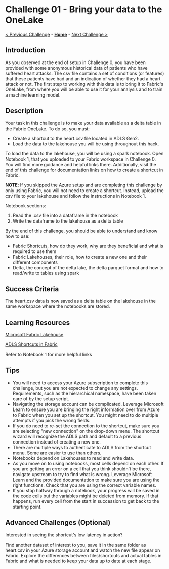 # Challenge 01 - Bring your data to the OneLake

[< Previous Challenge](./Challenge-00.md) - **[Home](../README.md)** - [Next Challenge >](./Challenge-02.md)

## Introduction

As you observed at the end of setup in Challenge 0, you have been provided with some anonymous historical data of patients who have suffered heart attacks. The csv file contains a set of conditions (or features) that these patients have had and an indication of whether they had a heart attack or not. The first step to working with this data is to bring it to Fabric's OneLake, from where you will be able to use it for your analysis and to train a machine learning model.

## Description

Your task in this challenge is to make your data available as a delta table in the Fabric OneLake. To do so, you must:
- Create a shortcut to the heart.csv file located in ADLS Gen2. 
- Load the data to the lakehouse you will be using throughout this hack.

To load the data to the lakehouse, you will be using a spark notebook. Open Notebook 1, that you uploaded to your Fabric workspace in Challenge 0. You will find more guidance and helpful links there. Additionally, visit the end of this challenge for documentation links on how to create a shortcut in Fabric.

**NOTE**: If you skipped the Azure setup and are completing this challenge by only using Fabric, you will not need to create a shortcut. Instead, upload the csv file to your lakehouse and follow the instructions in Notebook 1.

Notebook sections:
1. Read the .csv file into a dataframe in the notebook
2. Write the dataframe to the lakehouse as a delta table

By the end of this challenge, you should be able to understand and know how to use:
- Fabric Shortcuts, how do they work, why are they beneficial and what is required to use them
- Fabric Lakehouses, their role, how to create a new one and their different components
- Delta, the concept of the delta lake, the delta parquet format and how to read/write to tables using spark

## Success Criteria

The heart.csv data is now saved as a delta table on the lakehouse in the same workspace where the notebooks are stored.

## Learning Resources

[Microsoft Fabric Lakehouse](https://learn.microsoft.com/en-us/fabric/data-engineering/lakehouse-overview)

[ADLS Shortcuts in Fabric](https://learn.microsoft.com/en-us/fabric/onelake/onelake-shortcuts#adls-shortcuts)

Refer to Notebook 1 for more helpful links


## Tips

- You will need to access your Azure subscription to complete this challenge, but you are not expected to change any settings. Requirements, such as the hierarchical namespace, have been taken care of by the setup script.
- Navigating the storage account can be complicated. Leverage Microsoft Learn to ensure you are bringing the right information over from Azure to Fabric when you set up the shortcut. You might need to do multiple attempts if you pick the wrong fields.
- If you do need to re-set the connection to the shortcut, make sure you are selecting "new connection" on the drop-down menu. The shortcut wizard will recognize the ADLS path and default to a previous connection instead of creating a new one.
- There are multiple ways to authenticate to ADLS from the shortcut menu. Some are easier to use than others.
- Notebooks depend on Lakehouses to read and write data.
- As you move on to using notebooks, most cells depend on each other. If you are getting an error on a cell that you think shouldn't be there, navigate upstream to try to find what is wrong. Leverage Microsoft Learn and the provided documentation to make sure you are using the right functions. Check that you are using the correct variable names.
- If you stop halfway through a notebook, your progress will be saved in the code cells but the variables might be deleted from memory. If that happens, run every cell from the start in succession to get back to the starting point.

## Advanced Challenges (Optional)

Interested in seeing the shortcut's low latency in action?

Find another dataset of interest to you, save it in the same folder as heart.csv in your Azure storage account and watch the new file appear on Fabric. Explore the differences between files/shortcuts and actual tables in Fabric and what is needed to keep your data up to date at each stage.

